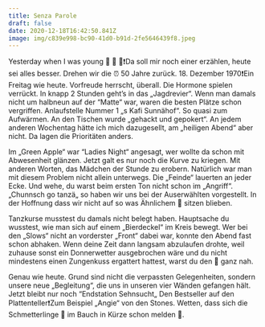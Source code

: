 ```yaml
---
title: Senza Parole
draft: false
date: 2020-12-18T16:42:50.841Z
image: img/c839e998-bc90-41d0-b91d-2fe5646439f8.jpeg
---
```

Yesterday when I was young 🤭 🙈 🤫❗️Da soll mir noch einer erzählen, heute sei alles besser. Drehen wir die ⏰ 50 Jahre zurück. 18. Dezember 1970❗️Ein Freitag wie heute. Vorfreude herrscht, überall. Die Hormone spielen verrückt. In knapp 2 Stunden geht’s in das „Jagdrevier“. Wenn man damals nicht um halbneun auf der “Matte“ war, waren die besten Plätze  schon vergriffen. Anlaufstelle Nummer 1 „s Kafi Sunnähof“. So quasi zum Aufwärmen. An den Tischen wurde „gehackt und gepokert“. An jedem anderen Wochentag hätte ich mich dazugesellt, am „heiligen Abend“ aber nicht. Da lagen die Prioritäten anders. 

Im „Green Apple“ war “Ladies Night“ angesagt, wer wollte da schon mit Abwesenheit glänzen. Jetzt galt es nur noch die Kurve zu kriegen. Mit anderen Worten, das Mädchen der Stunde zu erobern. Natürlich war man mit diesem Problem nicht allein unterwegs. Die „Feinde“ lauerten an jeder Ecke. Und wehe, du warst beim ersten Ton nicht schon im „Angriff“. „Chunnsch go tanzä„ so haben wir uns bei der Auserwählten vorgestellt. In der Hoffnung dass wir nicht auf so was Ähnlichem 🧺 sitzen blieben.

Tanzkurse musstest du damals nicht belegt haben. Hauptsache du wusstest, wie man sich auf einem „Bierdeckel“ im Kreis bewegt. Wer bei den „Slows“ nicht an vorderster „Front“ dabei war, konnte den Abend fast schon abhaken. Wenn deine Zeit dann langsam abzulaufen drohte, weil zuhause sonst ein Donnerwetter ausgebrochen wäre und du nicht mindestens einen Zungenkuss ergattert hattest, warst du den 🥲 ganz nah.

Genau wie heute. Grund sind nicht die verpassten Gelegenheiten, sondern unsere neue „Begleitung“, die uns in unseren vier Wänden gefangen hält. Jetzt bleibt nur noch “Endstation Sehnsucht„ Den Bestseller auf den Plattenteller❗️Zum Beispiel „Angie“ von den Stones. Wetten, dass sich die Schmetterlinge 🦋 im Bauch in Kürze schon melden 🙈.